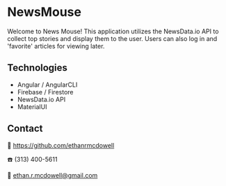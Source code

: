 # NewsMouse

Welcome to News Mouse! This application utilizes the NewsData.io API to collect top stories and display them to the user. Users can also log in and 'favorite' articles for viewing later.

## Technologies

* Angular / AngularCLI
* Firebase / Firestore
* NewsData.io API
* MaterialUI

## Contact

:link: https://github.com/ethanrmcdowell

:phone: (313) 400-5611

:e-mail: ethan.r.mcdowell@gmail.com
